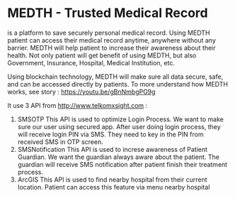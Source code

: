 # MEDTH - Trusted Medical Record
is a platform to save securely personal medical record. Using MEDTH patient can access their medical record anytime, anywhere without any barrier. MEDTH will help patient to increase their awareness about their health. Not only patient will get benefit of using MEDTH, but also Government, Insurance, Hospital, Medical Institution, etc.

Using blockchain technology, MEDTH will make sure all data secure, safe, and can be accessed directly by patients. To more understand how MEDTH works, see story : https://youtu.be/gBnNmbgPG9g

It use 3 API from http://www.telkomxsight.com :
1. SMSOTP
    This API is used to optimize Login Process. We want to make sure our user using secured app. After user doing login process, they will receive login PIN via SMS. They need to key in the PIN from received SMS in OTP screen.
2. SMSNotification
    This API is used to increse awareness of Patient Guardian. We want the guardian always aware about the patient. The guardian will receive SMS notification after patient finish their treatment process.
3. ArcGIS
    This API is used to find nearby hospital from their current location. Patient can access this feature via menu nearby hospital
